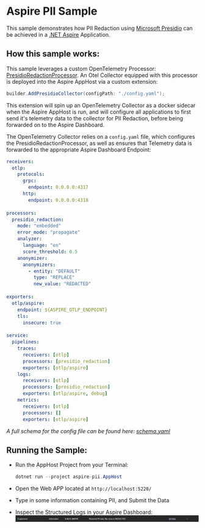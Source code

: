 # Aspire PII Sample

This sample demonstrates how PII Redaction using [Microsoft Presidio](https://microsoft.github.io/presidio/) can be achieved in a [.NET Aspire](https://learn.microsoft.com/en-us/dotnet/aspire/get-started/aspire-overview) Application.

## How this sample works:
This sample leverages a custom OpenTelemetry Processor: [PresidioRedactionProcessor](https://github.com/RKapadia01/PresidioRedactionProcessor). An Otel Collector equipped with this processor is deployed into the Aspire AppHost via a custom extension:

```C#
builder.AddPresidioCollector(configPath: "./config.yaml");
```

This extension will spin up an OpenTelemetry Collector as a docker sidecar when the Aspire AppHost is run, and will configure all applications to first send it's telemetry data to the collector for PII Redaction, before being forwarded on to the Aspire Dashboard.

The OpenTelemetry Collector relies on a `config.yaml` file, which configures the PresidioRedactionProcessor, as well as ensures that Telemetry data is forwarded to the appropriate Aspire Dashboard Endpoint:

```yaml
receivers:
  otlp:
    protocols:
      grpc:
        endpoint: 0.0.0.0:4317
      http:
        endpoint: 0.0.0.0:4318

processors:
  presidio_redaction:
    mode: "embedded"
    error_mode: "propagate"
    analyzer:
      language: "en"
      score_threshold: 0.5
    anonymizer:
      anonymizers:
        - entity: "DEFAULT"
          type: "REPLACE"
          new_value: "REDACTED"

exporters:
  otlp/aspire:
    endpoint: ${ASPIRE_OTLP_ENDPOINT}
    tls:
      insecure: true

service:
  pipelines:
    traces:
      receivers: [otlp]
      processors: [presidio_redaction]
      exporters: [otlp/aspire]
    logs:
      receivers: [otlp]
      processors: [presidio_redaction]
      exporters: [otlp/aspire, debug]
    metrics:
      receivers: [otlp]
      processors: []
      exporters: [otlp/aspire]
```

*A full schema for the config file can be found here: [schema.yaml](https://github.com/RKapadia01/PresidioRedactionProcessor/blob/main/schema.yaml)*

## Running the Sample:
- Run the AppHost Project from your Terminal:
    ```C#
    dotnet run --project aspire-pii.AppHost
    ```

- Open the Web APP located at `http://localhost:5220/`
- Type in some information containing PII, and Submit the Data
- Inspect the Structured Logs in your Aspire Dashboard:
![alt text](image.png)